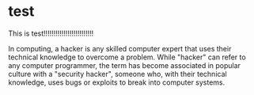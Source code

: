 # test
This is test!!!!!!!!!!!!!!!!!!!!!!!!!

In computing, a hacker is any skilled computer expert that uses their technical knowledge to overcome a problem. While "hacker" can refer to any computer programmer, the term has become associated in popular culture with a "security hacker", someone who, with their technical knowledge, uses bugs or exploits to break into computer systems.
